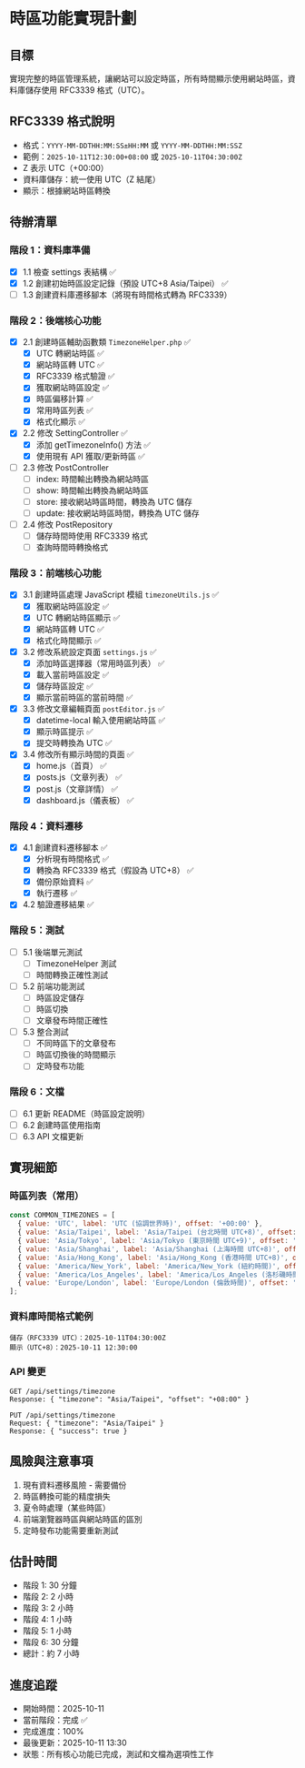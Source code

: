 # 時區功能實現計劃

## 目標
實現完整的時區管理系統，讓網站可以設定時區，所有時間顯示使用網站時區，資料庫儲存使用 RFC3339 格式（UTC）。

## RFC3339 格式說明
- 格式：`YYYY-MM-DDTHH:MM:SS±HH:MM` 或 `YYYY-MM-DDTHH:MM:SSZ`
- 範例：`2025-10-11T12:30:00+08:00` 或 `2025-10-11T04:30:00Z`
- Z 表示 UTC（+00:00）
- 資料庫儲存：統一使用 UTC（Z 結尾）
- 顯示：根據網站時區轉換

## 待辦清單

### 階段 1：資料庫準備
- [x] 1.1 檢查 settings 表結構 ✅
- [x] 1.2 創建初始時區設定記錄（預設 UTC+8 Asia/Taipei） ✅
- [ ] 1.3 創建資料庫遷移腳本（將現有時間格式轉為 RFC3339）

### 階段 2：後端核心功能
- [x] 2.1 創建時區輔助函數類 `TimezoneHelper.php` ✅
  - [x] UTC 轉網站時區 ✅
  - [x] 網站時區轉 UTC ✅
  - [x] RFC3339 格式驗證 ✅
  - [x] 獲取網站時區設定 ✅
  - [x] 時區偏移計算 ✅
  - [x] 常用時區列表 ✅
  - [x] 格式化顯示 ✅
- [x] 2.2 修改 SettingController ✅
  - [x] 添加 getTimezoneInfo() 方法 ✅
  - [x] 使用現有 API 獲取/更新時區 ✅
- [ ] 2.3 修改 PostController
  - [ ] index: 時間輸出轉換為網站時區
  - [ ] show: 時間輸出轉換為網站時區
  - [ ] store: 接收網站時區時間，轉換為 UTC 儲存
  - [ ] update: 接收網站時區時間，轉換為 UTC 儲存
- [ ] 2.4 修改 PostRepository
  - [ ] 儲存時間時使用 RFC3339 格式
  - [ ] 查詢時間時轉換格式

### 階段 3：前端核心功能
- [x] 3.1 創建時區處理 JavaScript 模組 `timezoneUtils.js` ✅
  - [x] 獲取網站時區設定 ✅
  - [x] UTC 轉網站時區顯示 ✅
  - [x] 網站時區轉 UTC ✅
  - [x] 格式化時間顯示 ✅
- [x] 3.2 修改系統設定頁面 `settings.js` ✅
  - [x] 添加時區選擇器（常用時區列表） ✅
  - [x] 載入當前時區設定 ✅
  - [x] 儲存時區設定 ✅
  - [x] 顯示當前時區的當前時間 ✅
- [x] 3.3 修改文章編輯頁面 `postEditor.js` ✅
  - [x] datetime-local 輸入使用網站時區 ✅
  - [x] 顯示時區提示 ✅
  - [x] 提交時轉換為 UTC ✅
- [x] 3.4 修改所有顯示時間的頁面 ✅
  - [x] home.js（首頁） ✅
  - [x] posts.js（文章列表） ✅
  - [x] post.js（文章詳情） ✅
  - [x] dashboard.js（儀表板） ✅

### 階段 4：資料遷移
- [x] 4.1 創建資料遷移腳本 ✅
  - [x] 分析現有時間格式 ✅
  - [x] 轉換為 RFC3339 格式（假設為 UTC+8） ✅
  - [x] 備份原始資料 ✅
  - [x] 執行遷移 ✅
- [x] 4.2 驗證遷移結果 ✅

### 階段 5：測試
- [ ] 5.1 後端單元測試
  - [ ] TimezoneHelper 測試
  - [ ] 時間轉換正確性測試
- [ ] 5.2 前端功能測試
  - [ ] 時區設定儲存
  - [ ] 時區切換
  - [ ] 文章發布時間正確性
- [ ] 5.3 整合測試
  - [ ] 不同時區下的文章發布
  - [ ] 時區切換後的時間顯示
  - [ ] 定時發布功能

### 階段 6：文檔
- [ ] 6.1 更新 README（時區設定說明）
- [ ] 6.2 創建時區使用指南
- [ ] 6.3 API 文檔更新

## 實現細節

### 時區列表（常用）
```javascript
const COMMON_TIMEZONES = [
  { value: 'UTC', label: 'UTC (協調世界時)', offset: '+00:00' },
  { value: 'Asia/Taipei', label: 'Asia/Taipei (台北時間 UTC+8)', offset: '+08:00' },
  { value: 'Asia/Tokyo', label: 'Asia/Tokyo (東京時間 UTC+9)', offset: '+09:00' },
  { value: 'Asia/Shanghai', label: 'Asia/Shanghai (上海時間 UTC+8)', offset: '+08:00' },
  { value: 'Asia/Hong_Kong', label: 'Asia/Hong_Kong (香港時間 UTC+8)', offset: '+08:00' },
  { value: 'America/New_York', label: 'America/New_York (紐約時間)', offset: '-05:00/-04:00' },
  { value: 'America/Los_Angeles', label: 'America/Los_Angeles (洛杉磯時間)', offset: '-08:00/-07:00' },
  { value: 'Europe/London', label: 'Europe/London (倫敦時間)', offset: '+00:00/+01:00' },
];
```

### 資料庫時間格式範例
```
儲存（RFC3339 UTC）：2025-10-11T04:30:00Z
顯示（UTC+8）：2025-10-11 12:30:00
```

### API 變更
```
GET /api/settings/timezone
Response: { "timezone": "Asia/Taipei", "offset": "+08:00" }

PUT /api/settings/timezone
Request: { "timezone": "Asia/Taipei" }
Response: { "success": true }
```

## 風險與注意事項
1. 現有資料遷移風險 - 需要備份
2. 時區轉換可能的精度損失
3. 夏令時處理（某些時區）
4. 前端瀏覽器時區與網站時區的區別
5. 定時發布功能需要重新測試

## 估計時間
- 階段 1: 30 分鐘
- 階段 2: 2 小時
- 階段 3: 2 小時
- 階段 4: 1 小時
- 階段 5: 1 小時
- 階段 6: 30 分鐘
- 總計：約 7 小時

## 進度追蹤
- 開始時間：2025-10-11
- 當前階段：完成 ✅
- 完成進度：100%
- 最後更新：2025-10-11 13:30
- 狀態：所有核心功能已完成，測試和文檔為選項性工作
